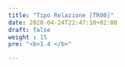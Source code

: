 ```yaml
---
title: "Tipo Relazione [TR00]"
date: 2020-04-24T22:47:10+02:00
draft: false
weight : 15
pre: "<b>1.4 </b>"

---
```



 
